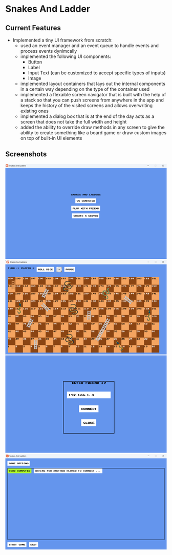 # Snakes And Ladder

## Current Features
- Implemented a tiny UI framework from scratch:
	- used an event manager and an event queue to handle events and process events dynimcally
	- implemented the following UI components:
		- Button
		- Label
		- Input Text (can be customized to accept specific types of inputs)
		- Image
	- implemented layout containers that lays out the internal components in a certain way depending on the type of the container used
	- implemented a flexaible screen navigator that is built with the help of a stack so that you can push screens from anywhere in the app and keeps the history of the visited screens and allows overwriting existing ones
	- implemented a dialog box that is at the end of the day acts as a screen that does not take the full width and height
	- added the ability to override draw methods in any screen to give the ability to create something like a board game or draw custom images on top of built-in UI elements

## Screenshots
<img src="sc1.png">
<img src="sc2.png">
<img src="sc3.png">
<img src="sc4.png">